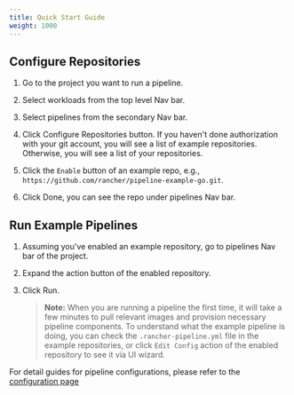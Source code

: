 ```yaml
---
title: Quick Start Guide
weight: 1000
---
```


## Configure Repositories

1. Go to the project you want to run a pipeline.

2. Select workloads from the top level Nav bar.

3. Select pipelines from the secondary Nav bar.

4. Click Configure Repositories button. If you haven't done authorization with your git account, you will see a list of example repositories. Otherwise, you will see a list of your repositories.

5. Click the `Enable` button of an example repo, e.g., `https://github.com/rancher/pipeline-example-go.git`.

6. Click Done, you can see the repo under pipelines Nav bar. 

## Run Example Pipelines

1. Assuming you've enabled an example repository, go to pipelines Nav bar of the project.

2. Expand the action button of the enabled repository.

3. Click Run.
    
    >**Note:** When you are running a pipeline the first time, it will take a few minutes to pull relevant images and provision necessary pipeline components.
    To understand what the example pipeline is doing, you can check the `.rancher-pipeline.yml` file in the example repositories, or click `Edit Config` action of the enabled repository to see it via UI wizard.

For detail guides for pipeline configurations, please refer to the [configuration page](/rancher/v2.x/en/tools/pipelines/quick-start-guide/)